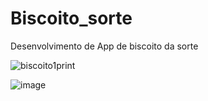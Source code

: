 # Biscoito_sorte
Desenvolvimento de App de biscoito da sorte 

![biscoito1print](https://user-images.githubusercontent.com/87791471/153780835-a0e72136-26aa-4619-8c47-80969129adce.jpg)

![image](https://user-images.githubusercontent.com/87791471/153780778-9fbfd171-f2fd-4034-845d-679e0fe0627f.png)


